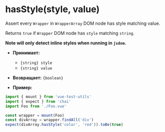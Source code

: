 # hasStyle(style, value)

Assert every `Wrapper` in `WrapperArray` DOM node has style matching value.

Returns `true` if `Wrapper` DOM node has `style` matching `string`.

**Note will only detect inline styles when running in `jsdom`.**

- **Принимает:**
  - `{string} style`
  - `{string} value`

- **Возвращает:** `{boolean}`

- **Пример:**

```js
import { mount } from 'vue-test-utils'
import { expect } from 'chai'
import Foo from './Foo.vue'

const wrapper = mount(Foo)
const divArray = wrapper.findAll('div')
expect(divArray.hasStyle('color', 'red')).toBe(true)
```
